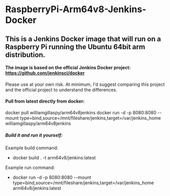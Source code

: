# RaspberryPi-Arm64v8-Jenkins-Docker

## This is a Jenkins Docker image that will run on a Raspberry Pi running the Ubuntu 64bit arm distribution.
#### The image is based on the official Jenkins Docker project:  https://github.com/jenkinsci/docker

Please use at your own risk.  At minimum, I'd suggest comparing this project and the official project to understand the differences.

#### Pull from latest directly from docker:  
docker pull williamgillaspy/arm64v8jenkins
docker run -d  -p 8080:8080 --mount type=bind,source=/mnt/fileshare/jenkins,target=/var/jenkins_home williamgillaspy/arm64v8jenkins


##### Build it and run it yourself:
Example build command:  
- docker build . -t arm64v8/jenkins:latest  

Example run command:  
- docker run -d  -p 8080:8080 --mount type=bind,source=/mnt/fileshare/jenkins,target=/var/jenkins_home arm64v8/jenkins:latest
